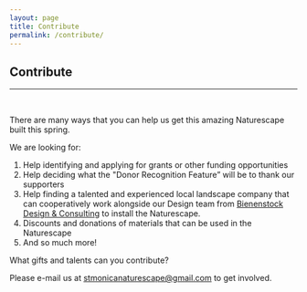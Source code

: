 ```yaml
---
layout: page
title: Contribute
permalink: /contribute/
---
```


## Contribute

<hr class="normal">
<br>

There are many ways that you can help us get this amazing Naturescape built this spring.

We are looking for:

1. Help identifying and applying for grants or other funding opportunities
2. Help deciding what the "Donor Recognition Feature” will be to thank our supporters
3. Help finding a talented and experienced local landscape company that can cooperatively work alongside our Design team from [Bienenstock Design &amp; Consulting](http://www.naturalplaygrounds.ca) to install the Naturescape.
4. Discounts and donations of materials that can be used in the Naturescape
5. And so much more!

What gifts and talents can you contribute?

Please e-mail us at [stmonicanaturescape@gmail.com](mailto:stmonicanaturescape@gmail.com) to get involved.
